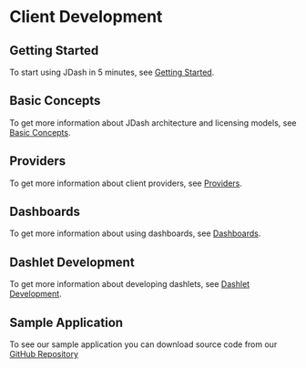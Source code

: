 # Client Development

## Getting Started
To start using JDash in 5 minutes, see [Getting Started](./getting-started.md).

## Basic Concepts
To get more information about JDash architecture and licensing models, see [Basic Concepts](./basic-concepts.md).

## Providers
To get more information about client providers, see [Providers](./working-with-providers.md).

## Dashboards
To get more information about using dashboards, see [Dashboards](./working-with-dashboards.md).

## Dashlet Development
To get more information about developing dashlets, see [Dashlet Development](./dashlet-development.md).

## Sample Application
To see our sample application you can download source code from our <a href="https://github.com/aibrite/jdash-demo"  target="_blank" >GitHub Repository</a>